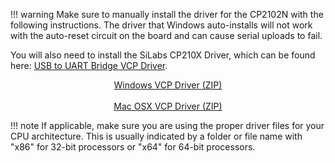 !!! warning
    Make sure to manually install the driver for the CP2102N with the following instructions. The driver that Windows auto-installs will not work with the auto-reset circuit on the board and can cause serial uploads to fail.

You will also need to install the SiLabs CP210X Driver, which can be found here: [USB to UART Bridge VCP Driver](https://www.silabs.com/products/development-tools/software/usb-to-uart-bridge-vcp-drivers).

<div style="text-align: center">
    <a href="https://cdn.sparkfun.com/assets/learn_tutorials/8/5/2/CP210x_Universal_Windows_Driver.zip" class="md-button">Windows VCP Driver (ZIP)</a>
    <br />
    <br />
    <a href="https://www.silabs.com/documents/public/software/Mac_OSX_VCP_Driver.zip" class="md-button md-button--primary">Mac OSX VCP Driver (ZIP)</a>
</div>

!!! note
    If applicable, make sure you are using the proper driver files for your CPU architecture. This is usually indicated by a folder or file name with "x86" for 32-bit processors or "x64" for 64-bit processors.
